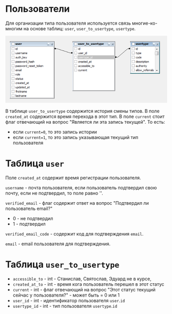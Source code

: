 Пользователи
============

Для организации типа пользователя используется связь многие-ко-многим
на основе таблиц: `user`, `user_to_usertype`, `usertype`.


![img_20160413_111803203](images/users.png)

В таблице `user_to_usertype` содержится история смены типов. В поле `created_at` содержится время перехода в этот тип.
В поле `current` стоит флаг отвечающий на вопрос "Является ли эта запись текущей". То есть:
 - если `current=0`, то это запись истории
 - если `current=1`, то это запись указывающая текущий тип пользователя

# Таблица `user`

Поле `created_at` содержит время регистрации пользователя.

`username` - почта пользователя, если пользователь подтвердил свою почту, если не подтвердил, то поле равно ''.

`verified_email` - флаг содержит ответ на вопрос "Подтвердил ли пользователь email?"
- 0 - не подтвердил
- 1 - подтвердил

`verified_email_code` - содержит код для подтверждения `email`.

`email` - email пользователя для подтверждения.

# Таблица `user_to_usertype`

- `accessible_to` - int - Станислав, Святослав, Эдуард не в курсе,
- `created_at_to` - int - время кога пользователь перешел в этот статус
- `current` - int - флаг отвечающий на вопрос "Этот статус текущий сейчас у пользователя?" - может быть = 0 или 1
- `user_id` - int - идентификатор пользователя `user`.`id`
- `usertype_id` - int - тип пользователя `usertype`.`id`

